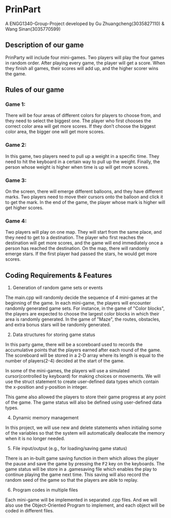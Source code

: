 # PrinPart
A ENGG1340-Group-Project developed by Gu Zhuangcheng(3035827110) & Wang Sinan(3035770599)

## Description of our game

PrinParty will include four mini-games. Two players will play the four games in random order. After playing every game, the player will get a score. When they finish all games, their scores will add up, and the higher scorer wins the game.

## Rules of our game

### Game 1: 

There will be four areas of different colors for players to choose from, and they need to select the biggest one. The player who first chooses the correct color area will get more scores. If they don’t choose the biggest color area, the bigger one will get more scores.

### Game 2: 

In this game, two players need to pull up a weight in a specific time. They need to hit the keyboard in a certain way to pull up the weight. Finally, the person whose weight is higher when time is up will get more scores.

### Game 3: 

On the screen, there will emerge different balloons, and they have different marks. Two players need to move their cursors onto the balloon and click it to get the mark. In the end of the game, the player whose mark is higher will get higher scores.

### Game 4: 

Two players will play on one map. They will start from the same place, and they need to get to a destination. The player who first reaches the destination will get more scores, and the game will end immediately once a person has reached the destination. On the map, there will randomly emerge stars. If the first player had passed the stars, he would get more scores.



## Coding Requirements & Features

1. Generation of random game sets or events

The main.cpp will randomly decide the sequence of 4 mini-games at the beginning of the game.
In each mini-game, the players will encounter randomly generated game sets. For instance, in the game of "Color blocks", the players are expected to choose the largest color blocks in which their area is randomly generated. In the game of "Maze", the routes, obstacles, and extra bonus stars will be randomly generated.

2. Data structures for storing game status

In this party game, there will be a scoreboard used to records the accumulative points that the players earned after each round of the game. The scoreboard will be stored in a 2-D array where its length is equal to the number of players(2-4) decided at the start of the game.

In some of the mini-games, the players will use a simulated cursor(controlled by keyboard) for making choices or movements. We will use the struct statement to create user-defined data types which contain the x-position and y-position in integer.

This game also allowed the players to store their game progress at any point of the game. The game status will also be defined using user-defined data types.

4. Dynamic memory management

In this project, we will use new and delete statements when initialing some of the variables so that the system will automatically deallocate the memory when it is no longer needed.

5. File input/output (e.g., for loading/saving game status)

There is an in-built game saving function in them which allows the player the pause and save the game by pressing the <kbd>F2</kbd> key on the keyboards. The game status will be store in a .gamesaving file which enables the play to continue playing the game next time. This saving will also record the random seed of the game so that the players are able to replay.

6. Program codes in multiple files

Each mini-game will be implemented in separated .cpp files. And we will also use the Object-Oriented Program to implement, and each object will be coded in different files.

